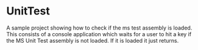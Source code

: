 # UnitTest
 A sample project showing how to check if the ms test assembly is loaded.
This consists of a console application which waits for a user to hit a key if the MS Unit Test assembly is not loaded. If it is loaded it just returns.